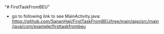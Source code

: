 "# FirstTaskFromBEU" 

- go to following link to see MainActivity.java:
https://github.com/SananHaji/FirstTaskFromBEU/tree/main/app/src/main/java/com/example/firsttaskfrombeu
